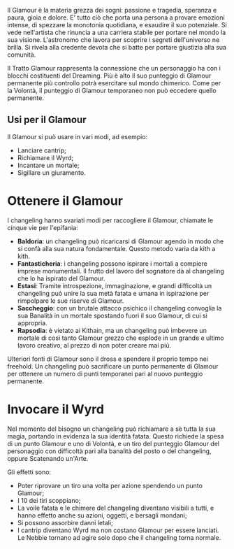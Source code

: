 Il Glamour è la materia grezza dei sogni: passione e tragedia, speranza e paura, gioia e dolore. E' tutto ciò che porta una persona a provare emozioni intense, di spezzare la monotonia quotidiana, e esaudire il suo potenziale. Si vede nell'artista che rinuncia a una carriera stabile per portare nel mondo la sua visione. L'astronomo che lavora per scoprire i segreti dell'universo ne brilla. Si rivela alla credente devota che si batte per portare giustizia alla sua comunità.  

Il Tratto Glamour rappresenta la connessione che un personaggio ha con i blocchi costituenti del Dreaming. Più è alto il suo punteggio di Glamour permanente più controllo potrà esercitare sul mondo chimerico. Come per la Volontà, il punteggio di Glamour temporaneo non può eccedere quello permanente.  

## Usi per il Glamour 

Il Glamour si può usare in vari modi, ad esempio:  
- Lanciare cantrip;
- Richiamare il Wyrd;
- Incantare un mortale;
- Sigillare un giuramento.

# Ottenere il Glamour

I changeling hanno svariati modi per raccogliere il Glamour, chiamate le cinque vie per l'epifania:  

- **Baldoria**: un changeling può ricaricarsi di Glamour agendo in modo che si confà alla sua natura fondamentale. Questo metodo varia da kith a kith.  
- **Fantasticheria**: i changeling possono ispirare i mortali a compiere imprese monumentali. Il frutto del lavoro del sognatore dà al changeling che lo ha ispirato del Glamour.
- **Estasi**: Tramite introspezione, immaginazione, e grandi difficoltà un changeling può unire la sua metà fatata e umana in ispirazione per rimpolpare le sue riserve di Glamour.  
- **Saccheggio**: con un brutale attacco psichico il changeling convoglia la sua Banalità in un mortale spostando fuori il suo Glamour, di cui si appropria.
- **Rapsodia**: è vietato ai Kithain, ma un changeling può imbevere un mortale di così tanto Glamour grezzo che esplode in un grande e ultimo lavoro creativo, al prezzo di non poter creare mai più.

Ulteriori fonti di Glamour sono il dross e spendere il proprio tempo nei freehold. Un changeling può sacrificare un punto permanente di Glamour per ottenere un numero di punti temporanei pari al nuovo punteggio permanente.  

# Invocare il Wyrd

Nel momento del bisogno un changeling può richiamare a sè tutta la sua magia, portando in evidenza la sua identità fatata. Questo richiede la spesa di un punto Glamour e uno di Volontà, e un tiro del punteggio Glamour del personaggio con difficoltà pari alla banalità del posto o del changeling, oppure Scatenando un'Arte.  

Gli effetti sono:
- Poter riprovare un tiro una volta per azione spendendo un punto Glamour;
- I 10 dei tiri scoppiano;
- La voile fatata e le chimere del changeling diventano visibili a tutti, e hanno effetto anche su azioni, oggetti, e bersagli mondani;
- Si possono assorbire danni letali;
- I cantrip diventano Wyrd ma non costano Glamour per essere lanciati. Le Nebbie tornano ad agire solo dopo che il changeling torna normale.